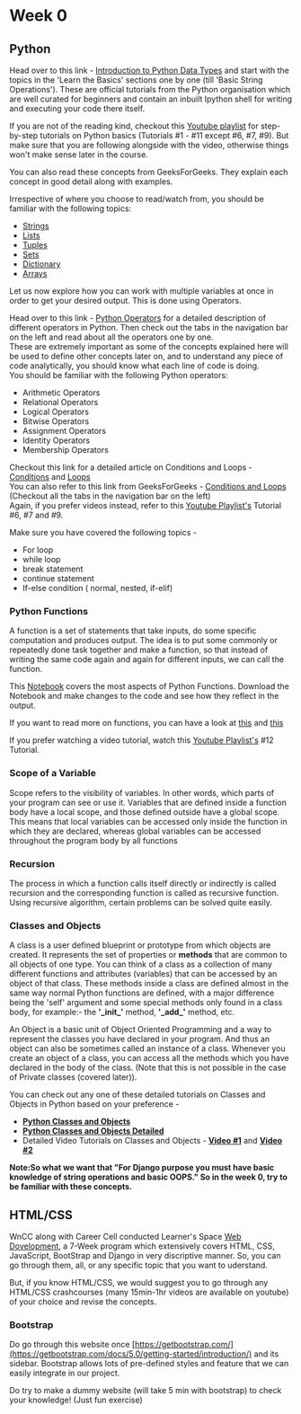 # Week 0

## Python
Head over to this link - [Introduction to Python Data Types](https://www.learnpython.org/en/Welcome) and start with the topics in the 'Learn the Basics' sections one by one (till 'Basic String Operations'). These are official tutorials from the Python organisation which are well curated for beginners and contain an inbuilt Ipython shell for writing and executing your code there itself. 

If you are not of the reading kind, checkout this [Youtube playlist](https://www.youtube.com/playlist?list=PLzMcBGfZo4-mFu00qxl0a67RhjjZj3jXm) for step-by-step tutorials on Python basics (Tutorials #1 - #11 except #6, #7, #9). But make sure that you are following alongside with the video, otherwise things won't make sense later in the course. 

You can also read these concepts from GeeksForGeeks. They explain each concept in good detail along with examples. 

Irrespective of where you choose to read/watch from, you should be familiar with the following topics:
* [Strings](https://www.geeksforgeeks.org/python-strings/?ref=lbp)
* [Lists](https://www.geeksforgeeks.org/python-list/?ref=lbp)
* [Tuples](https://www.geeksforgeeks.org/python-tuples/?ref=lbp)
* [Sets](https://www.geeksforgeeks.org/python-sets/?ref=lbp) 
* [Dictionary](https://www.geeksforgeeks.org/python-dictionary/?ref=lbp)
* [Arrays](https://www.geeksforgeeks.org/python-arrays/?ref=lbp)

Let us now explore how you can work with multiple variables at once in order to get your desired output. This is done using Operators.


Head over to this link - [Python Operators](https://www.geeksforgeeks.org/python-operators/?ref=lbp) for a detailed description of different operators in Python. Then check out the tabs in the navigation bar on the left and read about all the operators one by one. 
<br>These are extremely important as some of the concepts explained here will be used to define other concepts later on, and to understand any piece of code analytically, you should know what each line of code is doing. 
<br>You should be familiar with the following Python operators:
* Arithmetic Operators
* Relational Operators
* Logical Operators
* Bitwise Operators 
* Assignment Operators
* Identity Operators
* Membership Operators


Checkout this link for a detailed article on Conditions and Loops - [Conditions](https://www.learnpython.org/en/Conditions) and [Loops](https://www.learnpython.org/en/Loops)
<br> You can also refer to this link from GeeksForGeeks - [Conditions and Loops](https://www.geeksforgeeks.org/python-if-else/?ref=lbp) (Checkout all the tabs in the navigation bar on the left)
<br> Again, if you prefer videos instead, refer to this [Youtube Playlist's](https://www.youtube.com/playlist?list=PLzMcBGfZo4-mFu00qxl0a67RhjjZj3jXm) Tutorial #6, #7 and #9. 

Make sure you have covered the following topics - 
* For loop
* while loop
* break statement
* continue statement
* If-else condition ( normal, nested, if-elif)

### Python Functions

A function is a set of statements that take inputs, do some specific computation and produces output. The idea is to put some commonly or repeatedly done task together and make a function, so that instead of writing the same code again and again for different inputs, we can call the function.

This [Notebook](https://github.com/abhipaiangle/learners-space/blob/master/Python/Week%202/Notebook1.ipynb) covers the most aspects of Python Functions. Download the Notebook and make changes to the code and see how they reflect in the output.

If you want to read more on functions, you can have a look at [this](https://www.geeksforgeeks.org/functions-in-python/) and [this](https://automatetheboringstuff.com/2e/chapter3/)

If you prefer watching a video tutorial, watch this [Youtube Playlist's](https://www.youtube.com/playlist?list=PLzMcBGfZo4-mFu00qxl0a67RhjjZj3jXm) #12 Tutorial.

### Scope of a Variable

Scope refers to the visibility of variables. In other words, which parts of your program can see or use it. Variables that are defined inside a function body have a local scope, and those defined outside have a global scope. This means that local variables can be accessed only inside the function in which they are declared, whereas global variables can be accessed throughout the program body by all functions

### Recursion

The process in which a function calls itself directly or indirectly is called recursion and the corresponding function is called as recursive function. Using recursive algorithm, certain problems can be solved quite easily.




### Classes and Objects   
A class is a user defined blueprint or prototype from which objects are created. It represents the set of properties or **methods** that are common to all objects of one type. You can think of a class as a collection of many different functions and attributes (variables) that can be accessed by an object of that class. These methods inside a class are defined almost in the same way normal Python functions are defined, with a major difference being the 'self' argument and some special methods only found in a class body, for example:- the **'\_init_'** method, **'\_add_'** method, etc. 

An Object is a basic unit of Object Oriented Programming and a way to represent the classes you have declared in your program. And thus an object can also be sometimes called an instance of a class. Whenever you create an object of a class, you can access all the methods which you have declared in the body of the class. (Note that this is not possible in the case of Private classes (covered later)). 

You can check out any one of these detailed tutorials on Classes and Objects in Python based on your preference -
* **[Python Classes and Objects](https://www.learnpython.org/en/Classes_and_Objects)**
* **[Python Classes and Objects Detailed](https://www.programiz.com/python-programming/class)**
* Detailed Video Tutorials on Classes and Objects - **[Video #1](https://www.youtube.com/watch?v=v_Jp11xqCzg&list=PLzMcBGfZo4-l1MqB1zoYfqzlj_HH-ZzXt&index=2&t=0s)** and **[Video #2](https://www.youtube.com/watch?v=jQiUOV15IRI&list=PLzMcBGfZo4-l1MqB1zoYfqzlj_HH-ZzXt&index=2)** 
 
 


**Note:So what we want that "For Django purpose you must have basic knowledge of string operations and basic OOPS." So in the week 0, try to be familiar with these concepts.**




## HTML/CSS
WnCC along with Career Cell conducted Learner's Space [Web Dovelopment](https://github.com/wncc/learners-space/tree/master/Web%20Development), a 7-Week program which extensively covers HTML, CSS, JavaScript, BootStrap and Django in very discriptive manner. So, you can go through them, all, or any specific topic that you want to uderstand.

But, if you know HTML/CSS, we would suggest you to go through any HTML/CSS crashcourses (many 15min-1hr videos are available on youtube) of your choice and revise the concepts.

### Bootstrap
Do go through this website once [https://getbootstrap.com/](https://getbootstrap.com/docs/5.0/getting-started/introduction/) and its sidebar. Bootstrap allows lots of pre-defined styles and feature that we can easily integrate in our project.

Do try to make a dummy website (will take 5 min with bootstrap) to check your knowledge! (Just fun exercise)
